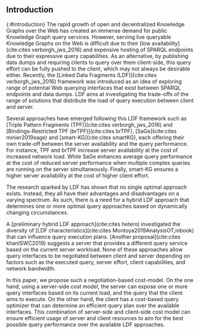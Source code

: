 ## Introduction
{:#introduction}
The rapid growth of open and decentralized Knowledge Graphs over the Web has created an immense demand for public Knowledge Graph query services.
However, serving live queryable Knowledge Graphs on the Web is difficult due to their [low availability](cite:cites verborgh_jws_2016)
and expensive hosting of SPARQL endpoints due to their expressive query capabilities.
As an alternative, by publishing data dumps and requiring clients to query over them client-side, this query effort can be fully pushed to the client, which may not always be desirable either.
Recently, the [Linked Data Fragments (LDF)](cite:cites verborgh_jws_2016) framework was introduced as an idea of exploring range
of potential Web querying interfaces that exist between SPARQL endpoints and data dumps.
LDF aims at investigating the trade-offs of the range of solutions that distribute the load of query execution between client and server.

Several approaches have emerged following this LDF framework such as [Triple Pattern Fragments (TPF)](cite:cites verborgh_jws_2016) and [Bindings-Restricted TPF (brTPF)](cite:cites brTPF), [SaGe](cite:cites minier2019sage) and [smart-KG](cite:cites smartKG), each offering their own trade-off between the server availability and the query performance. For instance, TPF and brTPF increase server availability at the cost of increased network load. While SaGe enhances average query performance at the cost of reduced server performance when multiple complex queries are running on the server simultaneously. Finally, smart-KG ensures a higher server availability at the cost of higher client effort.

The research sparked by LDF has shown that no single optimal approach exists.
Instead, they all have their advantages and disadvantages on a varying spectrum.
As such, there is a need for a hybrid LDF approach that determines one or more optimal query approaches based on dynamically changing circumstances.

A [preliminary hybrid LDF approach](cite:cites hetero) investigated the diversity of [LDF characteristics](cite:cites Montoya2019AnalysisOT,inbook)
that can influence query execution plans.
[Another proposal](cite:cites khanISWC2019) suggests a server that provides a different query service based on the current server workload.
None of these approaches allow query interfaces to be negotiated between client and server
depending on factors such as the executed query, server effort, client capabilities, and network bandwidth.

In this paper, we propose such a negotiation-based cost-model.
On the one hand, using a server-side cost model,
the server can expose one or more query interfaces based on its current load,
and the query that the client aims to execute.
On the other hand, the client has a cost-based query optimizer that can determine an efficient query plan over the available interfaces.
This combination of server-side and client-side cost model can ensure efficient usage of server and client resources
to aim for the best possible query performance over the available LDF approaches.
